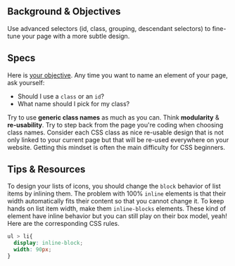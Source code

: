 ## Background & Objectives

Use advanced selectors (id, class, grouping, descendant selectors) to fine-tune your page with a more subtle design.

## Specs

Here is [your objective](http://lewagon.github.io/html-css-challenges/04-advanced-selectors/). Any time you want to name an element of your page, ask yourself:

- Should I use a `class` or an `id`?
- What name should I pick for my class?

Try to use **generic class names** as much as you can. Think **modularity** & **re-usability**. Try to step back from the page you're coding when choosing class names. Consider each CSS class as nice re-usable design that is not only linked to your current page but that will be re-used everywhere on your website. Getting this mindset is often the main difficulty for CSS beginners.

## Tips & Resources

To design your lists of icons, you should change the `block` behavior of list items by inlining them. The problem with 100% `inline` elements is that their width automatically fits their content so that you cannot change it. To keep hands on list item width, make them `inline-blocks` elements. These kind of element have inline behavior but you can still play on their box model, yeah! Here are the corresponding CSS rules.

```css
ul > li{
  display: inline-block;
  width: 90px;
}
```